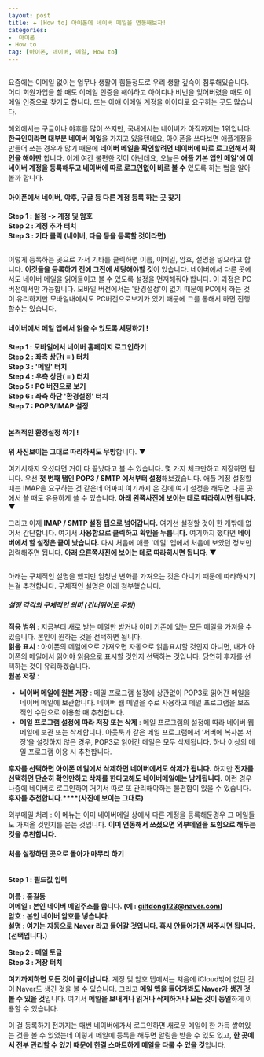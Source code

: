 ```yaml
---  
layout: post  
title: ✚ [How to] 아이폰에 네이버 메일을 연동해보자!
categories:
-  아이폰
- How to
tag: [아이폰, 네이버, 메일, How to]
---  
```

<div class="markdown-image">
<img src="/assets/article_images/2018-07-13-add-mail/1.jpeg" alt="" align="middle"/> </div>
<p class="drop-korean">
요즘에는 이메일 없이는 업무나 생활이 힘들정도로 우리 생활 깊숙이 침투해있습니다. 어디 회원가입을 할 때도 이메일 인증을 해야하고 아이디나 비번을 잊어버렸을 때도 이메일 인증으로 찾기도 합니다. 또는 아얘 이메일 계정을 아이디로 요구하는 곳도 많습니다.</p>

해외에서는 구글이나 야후를 많이 쓰지만, 국내에서는 네이버가 아직까지는 1위입니다. **한국인이라면 대부분 네이버 메일**을 가지고 있을텐데요, 아이폰을 쓰다보면 애플계정을 만들어 쓰는 경우가 많기 때문에 **네이버 메일을 확인할려면 네이버에 따로 로그인해서 확인을 해야만** 합니다. 이게 여간 불편한 것이 아닌데요, 오늘은 **애플 기본 앱인 메일'에 이 네이버 계정을 등록해두고 네이버에 따로 로그인없이 바로 볼 수** 있도록 하는 법을 알아볼까 합니다.

#### 아이폰에서 네이버, 야후, 구글 등 다른 계정 등록 하는 곳 찾기
**Step 1 : 설정 -> 계정 및 암호** <br>
**Step 2 : 계정 추가 터치** <br>
**Step 3 : 기타 클릭 (네이버, 다음 등을 등록할 것이라면)** <br>
<div class="markdown-image">
<img src="/assets/article_images/2018-07-13-add-mail/123.jpg" alt="" align="middle"/> </div>

이렇게 등록하는 곳으로 가서 기타를 클릭하면 이름, 이메일, 암호, 설명을 넣으라고 합니다. **이것들을 등록하기 전에 그전에 세팅해야할 것**이 있습니다. 네이버에서 다른 곳에서도 네이버 메일을 읽어들이고 볼 수 있도록 설정을 먼저해줘야 합니다. 이 과정은 PC버전에서만 가능합니다. 모바일 버전에서는 '환경설정'이 없기 때문에 PC에서 하는 것이 유리하지만 모바일내에서도 PC버전으로보기가 있기 때문에 그를 통해서 하면 진행할수는 있습니다.

#### 네이버에서 메일 앱에서 읽을 수 있도록 세팅하기 !
**Step 1 : 모바일에서 네이버 홈페이지 로그인하기** <br>
**Step 2 : 좌측 상단( ≡ ) 터치** <br>
**Step 3 : '메일' 터치** <br>
**Step 4 : 우측 상단( ≡ ) 터치** <br>
**Step 5 : PC 버전으로 보기** <br>
**Step 6 : 좌측 하단 '환경설정' 터치** <br>
**Step 7 : POP3/IMAP 설정** <br>
<div class="markdown-image">
<img src="/assets/article_images/2018-07-13-add-mail/456.jpg" alt="" align="middle"/> </div>
<div class="markdown-image">
<img src="/assets/article_images/2018-07-13-add-mail/78.jpg" alt="" align="middle"/> </div>

#### 본격적인 환경설정 하기 !

**위 사진보이는 그대로 따라하셔도 무방**합니다. ▼

여기서까지 오셨다면 거이 다 끝났다고 볼 수 있습니다. 몇 가지 체크만하고 저장하면 됩니다. 우선 **첫 번째 탭인 POP3 / SMTP 에서부터 설정**해보겠습니다. 애플 계정 설정할때는 IMAP을 요구하는 것 같은데 어짜피 여기까지 온 김에 여기 설정을 해두면 다른 곳에서 쓸 때도 유용하게 쓸 수 있습니다. **아래 왼쪽사진에 보이는 데로 따라히시면 됩니다. ▼**

그리고 이제 **IMAP / SMTP 설정 탭으로 넘어갑니다.** 여기선 설정할 것이 한 개밖에 없어서 간단합니다. 여기서 **사용함으로 클릭하고 확인을 누릅니다.** 여기까지 했다면 **네이버에서 할 설정은 끝이 났습니다.** 다시 처음에 애플 '메일' 앱에서 처음에 보았던 정보만 입력해주면 됩니다. **아래 오른쪽사진에 보이는 데로 따라히시면 됩니다. ▼**
<div class="markdown-image">
<img src="/assets/article_images/2018-07-13-add-mail/910.jpg" alt="" align="middle"/> </div>

 아래는 구체적인 설명을 했지만 엄청난 변화를 가져오는 것은 아니기 때문에 따라하시기는걸 추천합니다. 구체적인 설명은 아래 첨부했습니다.

##### 설정 각각의 구체적인 의미 (건너뛰어도 무방)

**적용 범위** : 지금부터 새로 받는 메일만 받거나 이미 기존에 있는 모든 메일을 가져올 수 있습니다. 본인이 원하는 것을 선택하면 됩니다. <br>
**읽음 표시** : 아이폰의 메일에으로 가져오면 자동으로 읽음표시할 것인지 아니면, 내가 아이폰의 메일에서 읽어야 읽음으로 표시할 것인지 선택하는 것입니다. 당연히 후자를 선택하는 것이 유리하겠습니다. <br>
**원본 저장** :
- **네이버 메일에 원본 저장** : 메일 프로그램 설정에 상관없이 POP3로 읽어간 메일을 네이버 메일에 보관합니다. 네이버 웹 메일을 주로 사용하고 메일 프로그램을 보조적인 수단으로 이용할 때 추천합니다.
- **메일 프로그램 설정에 따라 저장 또는 삭제** : 메일 프로그램의 설정에 따라 네이버 웹 메일에 보관 또는 삭제합니다. 아웃룩과 같은 메일 프로그램에서 ‘서버에 복사본 저장’을 설정하지 않은 경우, POP3로 읽어간 메일은 모두 삭제됩니다. 하나 이상의 메일 프로그램 이용 시 추천합니다.

**후자를 선택하면 아이폰 메일에서 삭제하면 네이버에서도 삭제가 됩니다.** 하지만 **전자를 선택하면 단순히 확인만하고 삭제를 한다고해도 네이버메일에는 남게됩니다.** 이런 경우 나중에 네이버로 로그인하여 거기서 따로 또 관리해야하는 불편함이 있을 수 있습니다. **후자를 추천합니다.****(사진에 보이는 그대로)**

외부메일 처리 : 이 메뉴는 이미 네이버메일 상에서 다른 계정을 등록해둔경우 그 메일들도 가져올 것인지를 묻는 것입니다. **이미 연동해서 쓰셨으면 외부메일을 포함으로 해두는 것을 추천합니다.**

#### 처음 설정하던 곳으로 돌아가 마무리 하기
<div class="markdown-image">
<img src="/assets/article_images/2018-07-13-add-mail/11121314.jpg" alt="" align="middle"/> </div>

**Step 1 :  필드값 입력**

**이름 : 홍길동** <br>
**이메일 : 본인 네이버 메일주소를 씁니다. (예 : gilfdong123@naver.com)** <br>
**암호 : 본인 네이버 암호를 넣습니다.** <br>
**설명 : 여기는 자동으로 Naver 라고 들어갈 것입니다. 혹시 안들어가면 써주시면 됩니다. (선택입니다.)** <br>

**Step 2 : 메일 토글** <br>
**Step 3 : 저장 터치** <br>

**여기까지하면 모든 것이 끝이납니다.** 계정 및 암호 탭에서는 처음에 iCloud밖에 없던 것이 Naver도 생긴 것을 볼 수 있습니다. 그리고 **메일 앱을 들어가봐도 Naver가 생긴 것 볼 수 있을 것**입니다. 여기서 **메일을 보내거나 읽거나 삭제하거나 모든 것이 동일**하게 이용할 수 있습니다.

이 걸 등록하기 전까지는 매번 네이버에가서 로그인하면 새로운 메일이 한 가득 쌓여있는 것을 볼 수 있었는데 이렇게 메일에 등록을 해두면 알림을 받을 수 있도 있고, **한 곳에서 전부 관리할 수 있기 때문에 한결 스마트하게 메일을 다룰 수 있을 것**입니다.
